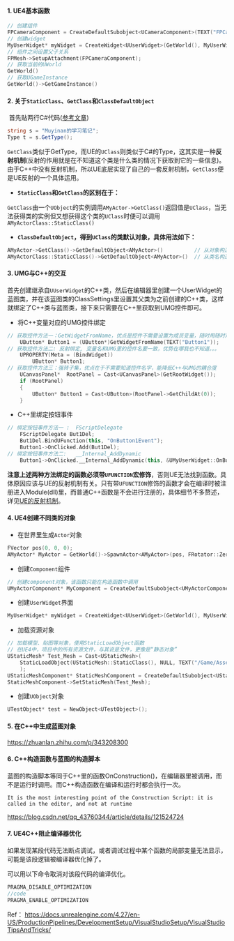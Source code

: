 #### 1. UE4基本函数

```C++
// 创建组件
FPCameraComponent = CreateDefaultSubobject<UCameraComponent>(TEXT("FPCamera"));
// 创建widget
MyUserWidget* myWidget = CreateWidget<UUserWidget>(GetWorld(), MyUserWidget);
// 组件之间设置父子关系
FPMesh->SetupAttachment(FPCameraComponent);
// 获取当前的UWorld
GetWorld()
// 获取UGameInstance
GetWorld()->GetGameInstance()

```

#### 2. 关于`StaticClass`、`GetClass`和`ClassDefaultObject`

​		首先贴两行C#代码([参考文章](https://blog.csdn.net/j756915370/article/details/117913118))

```c#
string s = "Muyinan的学习笔记";
Type t = s.GetType();
```

​		`GetClass`类似于GetType，而UE的`UClass`则类似于C#的Type，这其实是一种**反射机制**(反射的作用就是在不知道这个类是什么类的情况下获取到它的一些信息)。由于C++中没有反射机制，所以UE底层实现了自己的一套反射机制，`GetClass`便是UE反射的一个具体运用。

- **`StaticClass`和`GetClass`的区别在于：**

​	`GetClass`由一个`UObject`的实例调用`AMyActor->GetClass()`返回值是`UClass`，当无法获得类的实例但又想获得这个类的`UClass`时便可以调用`AMyActorClass::StaticClass()`

- **`ClassDefaultObject`，得到`UClass`的类默认对象，具体用法如下：**

```C++
AMyActor->GetClass()->GetDefaultObject<AMyActor>()			// 从对象构造默认对象
AMyActorClass::StaticClass()->GetDefaultObject<AMyActor>()	// 从类名构造默认对象
```

#### 3. UMG与C++的交互

​		首先创建继承自`UUserWidget`的C++类，然后在编辑器里创建一个UserWidget的蓝图类，并在该蓝图类的ClassSettings里设置其父类为之前创建的C++类，这样就绑定了C++类与蓝图类，接下来只需要在C++里获取到UMG控件即可。

- 将C++变量对应的UMG控件绑定

```C++
// 获取控件方法一：GetWidgetFromName，优点是控件不需要设置为成员变量，随时用随时声明
	UButton* Button1 = (UButton*)GetWidgetFromName(TEXT("Button1"));
// 获取控件方法二: 反射绑定, 变量名和UMG里的控件名要一致，优势在哪我也不知道。。。
	UPROPERTY(Meta = (BindWidget))
		UButton* Button1;
// 获取控件方法三：强转子集，优点在于不需要知道控件名字，能降低C++与UMG的耦合度
	UCanvasPanel*  RootPanel = Cast<UCanvasPanel>(GetRootWidget());
	if (RootPanel)
	{
		UButton* Button1 = Cast<UButton>(RootPanel->GetChildAt(0));
	}
```

- C++里绑定按钮事件

```C++
// 绑定按钮事件方法一 :  FScriptDelegate
	FScriptDelegate But1Del;
	But1Del.BindUFunction(this, "OnButton1Event");
	Button1->OnClicked.Add(But1Del);
// 绑定按钮事件方法二:	__Internal_AddDynamic
	Button1->OnClicked.__Internal_AddDynamic(this, &UMyUserWidget::OnButton1Event, FName("OnButton1Event"));
```

​		**注意上述两种方法绑定的函数必须带`UFUNCTION`宏修饰**，否则UE无法找到函数。具体原因应该与UE的反射机制有关。只有带`UFUNCTION`修饰的函数才会在编译时被注册进入Module(dll)里，而普通C++函数是不会进行注册的，具体细节不多赘述，详见[UE的反射机制](https://blog.csdn.net/mohuak/article/details/81913532?utm_medium=distribute.pc_relevant_t0.none-task-blog-BlogCommendFromMachineLearnPai2-1.nonecase&depth_1-utm_source=distribute.pc_relevant_t0.none-task-blog-BlogCommendFromMachineLearnPai2-1.nonecase)。

#### 4. UE4创建不同类的对象

- 在世界里生成`Actor`对象

```C++
FVector pos(0, 0, 0);  
AMyActor* MyActor = GetWorld()->SpawnActor<AMyActor>(pos, FRotator::ZeroRotator);
```

- 创建`Component`组件

```C++
// 创建component对象，该函数只能在构造函数中调用
UMyActorComponent* MyComponent = CreateDefaultSubobject<UMyActorComponent>(TEXT("MyComponent"));  
```

- 创建`UserWidget`界面

```C++
MyUserWidget* myWidget = CreateWidget<UUserWidget>(GetWorld(), MyUserWidget);
```

- 加载资源对象

```C++
// 加载模型、贴图等对象，使用StaticLoadObject函数 
// 在UE4中，项目中的所有资源文件，与其说是文件，更像是“静态对象”
UStaticMesh* Test_Mesh = Cast<UStaticMesh>(
    StaticLoadObject(UStaticMesh::StaticClass(), NULL, TEXT("/Game/Assets/StaticMeshes/Test_Mesh"))
    );  
UStaticMeshComponent* StaticMeshComponent = CreateDefaultSubobject<UStaticMeshComponent>(TEXT("StaticMeshComponent"));  
StaticMeshComponent->SetStaticMesh(Test_Mesh);
```

- 创建`UObject`对象

```C++
UTestObject* test = NewObject<UTestObject>();
```

#### 5. 在C++中生成蓝图对象

https://zhuanlan.zhihu.com/p/343208300

#### 6. C++构造函数与蓝图的构造脚本

蓝图的构造脚本等同于C++里的函数OnConstruction()，在编辑器里被调用，而不是运行时调用。而C++构造函数在编译和运行时都会执行一次。

```
It is the most interesting point of the Construction Script: it is called in the editor, and not at runtime
```

https://blog.csdn.net/qq_43760344/article/details/121524724

#### 7. UE4C++阻止编译器优化

如果发现某段代码无法断点调试，或者调试过程中某个函数的局部变量无法显示，可能是该段逻辑被编译器优化掉了。

可以用以下命令取消对该段代码的编译优化。

```C++
PRAGMA_DISABLE_OPTIMIZATION
//code
PRAGMA_ENABLE_OPTIMIZATION
```

Ref： https://docs.unrealengine.com/4.27/en-US/ProductionPipelines/DevelopmentSetup/VisualStudioSetup/VisualStudioTipsAndTricks/

